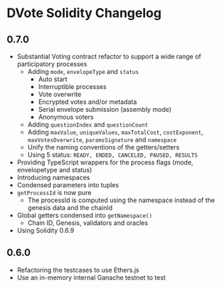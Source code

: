 # DVote Solidity Changelog

## 0.7.0

- Substantial Voting contract refactor to support a wide range of participatory processes
    - Adding `mode`, `envelopeType` and `status`
        - Auto start
        - Interruptible processes
        - Vote overwrite
        - Encrypted votes and/or metadata
        - Serial envelope submission (assembly mode)
        - Anonymous voters
    - Adding `questionIndex` and `questionCount`
    - Adding `maxValue`, `uniqueValues`, `maxTotalCost`, `costExponent`, `maxVotesOverwrite`, `paramsSignature` and `namespace`
    - Unify the naming conventions of the getters/setters
    - Using 5 status: `READY, ENDED, CANCELED, PAUSED, RESULTS`
- Providing TypeScript wrappers for the process flags (mode, envelopetype and status)
- Introducing namespaces
- Condensed parameters into tuples
- `getProcessId` is now pure
  - The processId is computed using the namespace instead of the genesis data and the chainId
- Global getters condensed into `getNamespace()`
  - Chain ID, Genesis, validators and oracles
- Using Solidity 0.6.9

## 0.6.0

- Refactoring the testcases to use Ethers.js
- Use an in-memory internal Ganache testnet to test
